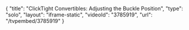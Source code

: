 {
    "title": "ClickTight Convertibles: Adjusting the Buckle Position",
    "type": "solo",
    "layout": "iframe-static",
    "videoId": "3785919",
    "url": "\/tvpembed\/3785919"
}